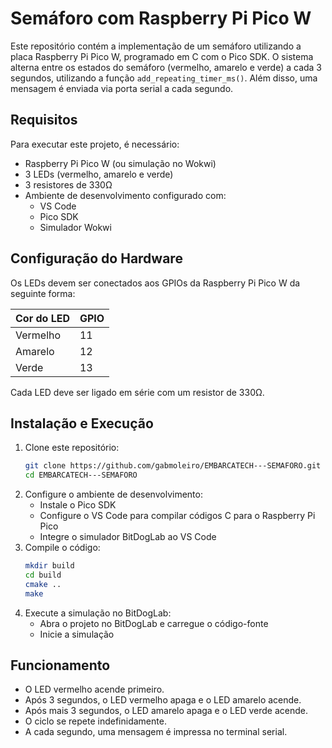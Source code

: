 # Semáforo com Raspberry Pi Pico W

Este repositório contém a implementação de um semáforo utilizando a placa Raspberry Pi Pico W, programado em C com o Pico SDK. O sistema alterna entre os estados do semáforo (vermelho, amarelo e verde) a cada 3 segundos, utilizando a função `add_repeating_timer_ms()`. Além disso, uma mensagem é enviada via porta serial a cada segundo.

## Requisitos

Para executar este projeto, é necessário:
- Raspberry Pi Pico W (ou simulação no Wokwi)
- 3 LEDs (vermelho, amarelo e verde)
- 3 resistores de 330Ω
- Ambiente de desenvolvimento configurado com:
  - VS Code
  - Pico SDK
  - Simulador Wokwi

## Configuração do Hardware

Os LEDs devem ser conectados aos GPIOs da Raspberry Pi Pico W da seguinte forma:

| Cor do LED  | GPIO |
|-------------|------|
| Vermelho    | 11   |
| Amarelo     | 12   |
| Verde       | 13   |

Cada LED deve ser ligado em série com um resistor de 330Ω.

## Instalação e Execução
 
1. Clone este repositório:
   ```sh
   git clone https://github.com/gabmoleiro/EMBARCATECH---SEMAFORO.git
   cd EMBARCATECH---SEMAFORO
   ```
2. Configure o ambiente de desenvolvimento:
   - Instale o Pico SDK
   - Configure o VS Code para compilar códigos C para o Raspberry Pi Pico
   - Integre o simulador BitDogLab ao VS Code
3. Compile o código:
   ```sh
   mkdir build
   cd build
   cmake ..
   make
   ```
4. Execute a simulação no BitDogLab:
   - Abra o projeto no BitDogLab e carregue o código-fonte
   - Inicie a simulação
     
## Funcionamento

- O LED vermelho acende primeiro.
- Após 3 segundos, o LED vermelho apaga e o LED amarelo acende.
- Após mais 3 segundos, o LED amarelo apaga e o LED verde acende.
- O ciclo se repete indefinidamente.
- A cada segundo, uma mensagem é impressa no terminal serial.
